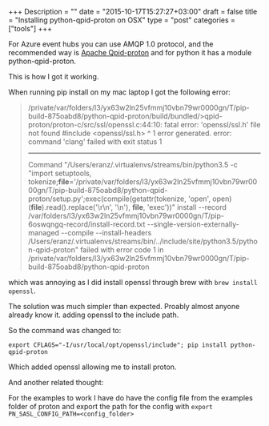 +++
Description = ""
date = "2015-10-17T15:27:27+03:00"
draft = false
title = "Installing python-qpid-proton on OSX"
type = "post"
categories = ["tools"]
+++

For Azure event hubs you can use AMQP 1.0 protocol, and the recommended way is [Apache Qpid-proton](https://qpid.apache.org/proton/) and for python it has a module python-qpid-proton.

This is how I got it working.
<!--more-->
When running pip install on my mac laptop I got the following error:


> /private/var/folders/l3/yx63w2ln25vfmmj10vbn79wr0000gn/T/pip-build-875oabd8/python-qpid-proton/build/bundled/>qpid-proton/proton-c/src/ssl/openssl.c:44:10: fatal error: 'openssl/ssl.h' file not found
>    #include <openssl/ssl.h>
>             ^
>    1 error generated.
>    error: command 'clang' failed with exit status 1
>
>    ----------------------------------------
> Command "/Users/eranz/.virtualenvs/streams/bin/python3.5 -c "import setuptools, tokenize;__file__='/private/var/folders/l3/yx63w2ln25vfmmj10vbn79wr0000gn/T/pip-build-875oabd8/python-qpid-proton/setup.py';exec(compile(getattr(tokenize, 'open', open)(__file__).read().replace('\r\n', '\n'), __file__, 'exec'))" install --record /var/folders/l3/yx63w2ln25vfmmj10vbn79wr0000gn/T/pip-6oswqngq-record/install-record.txt --single-version-externally-managed --compile --install-headers /Users/eranz/.virtualenvs/streams/bin/../include/site/python3.5/python-qpid-proton" failed with error code 1 in /private/var/folders/l3/yx63w2ln25vfmmj10vbn79wr0000gn/T/pip-build-875oabd8/python-qpid-proton
>

which was annoying as I did install openssl through brew with  ```brew install openssl```.

The solution was much simpler than expected. Proably almost anyone already know it. adding openssl to the include path.

So the command was changed to:
```
export CFLAGS="-I/usr/local/opt/openssl/include"; pip install python-qpid-proton
```

Which added openssl allowing me to install proton.

And another related thought:

For the examples to work I have do have the config file from the examples folder of proton and export the path for the config with ```export PN_SASL_CONFIG_PATH=<config_folder>```
